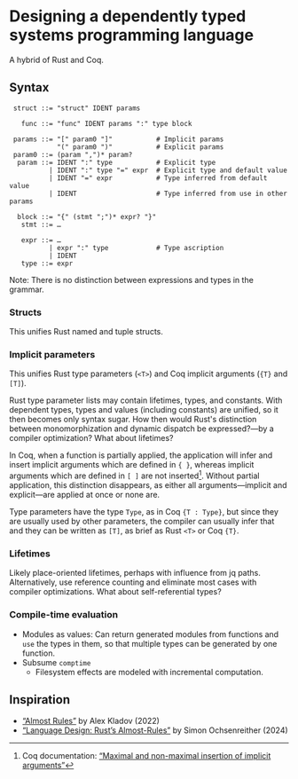 # Designing a dependently typed systems programming language

A hybrid of Rust and Coq.

## Syntax

```bnf
 struct ::= "struct" IDENT params

   func ::= "func" IDENT params ":" type block

 params ::= "[" param0 "]"           # Implicit params
            "(" param0 ")"           # Explicit params
 param0 ::= (param ",")* param?
  param ::= IDENT ":" type           # Explicit type
          | IDENT ":" type "=" expr  # Explicit type and default value
          | IDENT "=" expr           # Type inferred from default value
          | IDENT                    # Type inferred from use in other params

  block ::= "{" (stmt ";")* expr? "}"
   stmt ::= …

   expr ::= …
          | expr ":" type            # Type ascription
          | IDENT
   type ::= expr
```

Note: There is no distinction between expressions and types in the grammar.

### Structs

This unifies Rust named and tuple structs.

### Implicit parameters

This unifies Rust type parameters (`<T>`) and Coq implicit arguments (`{T}` and
`[T]`).

Rust type parameter lists may contain lifetimes, types, and constants. With
dependent types, types and values (including constants) are unified, so it then
becomes only syntax sugar. How then would Rust's distinction between
monomorphization and dynamic dispatch be expressed?—by a compiler optimization?
What about lifetimes?

In Coq, when a function is partially applied, the application will infer and
insert implicit arguments which are defined in `{ }`, whereas implicit arguments
which are defined in `[ ]` are not inserted[^coq-implicit]. Without partial
application, this distinction disappears, as either all arguments—implicit and
explicit—are applied at once or none are.

Type parameters have the type `Type`, as in Coq `{T : Type}`, but since they are
usually used by other parameters, the compiler can usually infer that and they
can be written as `[T]`, as brief as Rust `<T>` or Coq `{T}`.

[^coq-implicit]: Coq documentation: [“Maximal and non-maximal insertion of
  implicit arguments”](https://coq.inria.fr/doc/V8.19.2/refman/language/extensions/implicit-arguments.html#maximal-and-non-maximal-insertion-of-implicit-arguments)

### Lifetimes

Likely place-oriented lifetimes, perhaps with influence from jq paths.
Alternatively, use reference counting and eliminate most cases with compiler
optimizations. What about self-referential types?

### Compile-time evaluation

- Modules as values: Can return generated modules from functions and `use` the
  types in them, so that multiple types can be generated by one function.
- Subsume `comptime`
  - Filesystem effects are modeled with incremental computation.

## Inspiration

- [“Almost Rules”](https://matklad.github.io/2022/07/10/almost-rules.html)
  by Alex Kladov (2022)
- [“Language Design: Rust’s Almost-Rules”](https://soc.me/languages/rust-almost-rules)
  by Simon Ochsenreither (2024)
